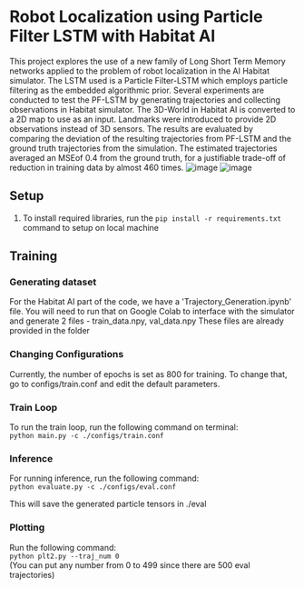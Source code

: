 # Robot Localization using Particle Filter LSTM with Habitat AI

This project explores the use of a new family of Long Short Term Memory networks applied to the problem of robot localization in the AI Habitat simulator. The LSTM used is a Particle Filter-LSTM which employs particle filtering as the embedded algorithmic prior. Several experiments are conducted to test the PF-LSTM by generating trajectories and collecting observations in Habitat simulator. The 3D-World in Habitat AI is converted to a 2D map to use as an input. Landmarks were introduced to provide 2D observations instead of 3D sensors. The results are evaluated by comparing the deviation of the resulting trajectories from PF-LSTM and the ground truth trajectories from the simulation. The estimated trajectories averaged an MSEof 0.4 from the ground truth, for a justifiable trade-off of reduction in training data by almost 460 times.
![image](https://user-images.githubusercontent.com/38180831/203159744-506b3550-71d3-4ef6-9059-92a1a6a1a9b5.png)
![image](https://user-images.githubusercontent.com/38180831/203159866-3b578832-7369-48ca-82ce-d4c66250cded.png)

## Setup
1. To install required libraries, run the `pip install -r requirements.txt` command to setup on local machine

## Training
### Generating dataset
For the Habitat AI part of the code, we have a 'Trajectory_Generation.ipynb' file. You will need to run that on Google Colab to interface with the simulator and generate 2 files - train_data.npy, val_data.npy
These files are already provided in the folder
### Changing Configurations
Currently, the number of epochs is set as 800 for training. To change that, go to configs/train.conf and edit the default parameters.
### Train Loop
To run the train loop, run the following command on terminal:\
`python main.py -c ./configs/train.conf`


### Inference
For running inference, run the following command:\
`python evaluate.py -c ./configs/eval.conf`

This will save the generated particle tensors in ./eval


### Plotting
Run the following command:\
`python plt2.py --traj_num 0`\
(You can put any number from 0 to 499 since there are 500 eval trajectories)
 
